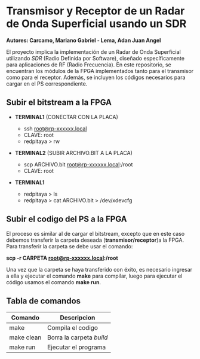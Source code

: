 # Transmisor y Receptor de un Radar de Onda Superficial usando un SDR

**Autores: Carcamo, Mariano Gabriel - Lema, Adan Juan Angel**

El proyecto implica la implementación de un Radar de Onda Superficial utilizando *SDR* (Radio Definida por Software), diseñado específicamente para aplicaciones de RF (Radio Frecuencia). En este repositorio, se encuentran los módulos de la FPGA implementados tanto para el transmisor como para el receptor. Además, se incluyen los códigos necesarios para cargar en el PS correspondiente.

## Subir el bitstream a la FPGA
- **TERMINAL1** (CONECTAR CON LA PLACA)
    - ssh root@rp-xxxxxx.local
    - CLAVE: root
    - redpitaya > rw

- **TERMINAL2** (SUBIR ARCHIVO.BIT A LA PLACA)
    - scp ARCHIVO.bit root@rp-xxxxxx.local:/root
    - CLAVE: root
- **TERMINAL1** 
    - redpitaya > ls
    - redpitaya > cat ARCHIVO.bit > /dev/xdevcfg

## Subir el codigo del PS a la FPGA
El proceso es similar al de cargar el bitstream, excepto que en este caso debemos transferir la carpeta deseada (**transmisor/receptor**)a la FPGA. Para transferir la carpeta se debe usar el comando:

**scp -r CARPETA root@rp-xxxxxx.local:/root**

Una vez que la carpeta se haya transferido con éxito, es necesario ingresar a ella y ejecutar el comando **make** para compilar, luego para ejecutar el código usamos el comando **make run**.

## Tabla de comandos

| Comando | Descripcion |
| --- | --- |
| make | Compila el codigo |
| make clean | Borra la carpeta *build* |
| make run | Ejecutar el programa |